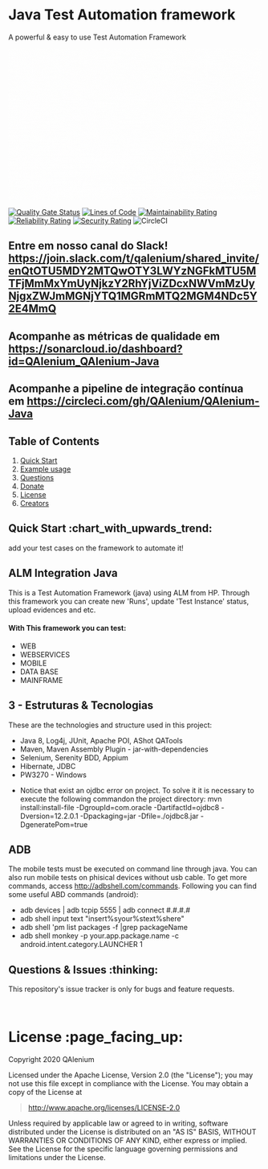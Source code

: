 # Java Test Automation framework
A powerful & easy to use Test Automation Framework

<div align="center">
  <img src="https://raw.githubusercontent.com/QAlenium/QAlenium-raw/main/java/java-mobile-web.gif" width="600" height="300"/>
</div>

[![Quality Gate Status](https://sonarcloud.io/api/project_badges/measure?project=QAlenium_QAlenium-Java&metric=alert_status)](https://sonarcloud.io/dashboard?id=QAlenium_QAlenium-Java)
[![Lines of Code](https://sonarcloud.io/api/project_badges/measure?project=QAlenium_QAlenium-Java&metric=ncloc)](https://sonarcloud.io/dashboard?id=QAlenium_QAlenium-Java)
[![Maintainability Rating](https://sonarcloud.io/api/project_badges/measure?project=QAlenium_QAlenium-Java&metric=sqale_rating)](https://sonarcloud.io/dashboard?id=QAlenium_QAlenium-Java)
[![Reliability Rating](https://sonarcloud.io/api/project_badges/measure?project=QAlenium_QAlenium-Java&metric=reliability_rating)](https://sonarcloud.io/dashboard?id=QAlenium_QAlenium-Java)
[![Security Rating](https://sonarcloud.io/api/project_badges/measure?project=QAlenium_QAlenium-Java&metric=security_rating)](https://sonarcloud.io/dashboard?id=QAlenium_QAlenium-Java)
![CircleCI](https://img.shields.io/circleci/build/github/QAlenium/QAlenium-Java/master)

## Entre em nosso canal do Slack! https://join.slack.com/t/qalenium/shared_invite/enQtOTU5MDY2MTQwOTY3LWYzNGFkMTU5MTFjMmMxYmUyNjkzY2RhYjViZDcxNWVmMzUyNjgxZWJmMGNjYTQ1MGRmMTQ2MGM4NDc5Y2E4MmQ

## Acompanhe as métricas de qualidade em https://sonarcloud.io/dashboard?id=QAlenium_QAlenium-Java

## Acompanhe a pipeline de integração contínua em https://circleci.com/gh/QAlenium/QAlenium-Java

## Table of Contents
1. [Quick Start](#quick-start)
1. [Example usage](#examples)
1. [Questions](#report)
1. [Donate](#donate)
1. [License](#licence)
1. [Creators](#creators)

<h2 id="quick-start">Quick Start :chart_with_upwards_trend:</h2>
add your test cases on the framework to automate it!

<br/>

## ALM Integration Java

This is a Test Automation Framework (java) using ALM from HP. Through this framework you can create new 'Runs', 
update 'Test Instance' status, upload evidences and etc.

#### With This framework you can test: ####
* WEB
* WEBSERVICES
* MOBILE
* DATA BASE
* MAINFRAME

## 3 - Estruturas & Tecnologias ##

These are the technologies and structure used in this project:

+ Java 8, Log4j, JUnit, Apache POI, AShot QATools
+ Maven, Maven Assembly Plugin - jar-with-dependencies
+ Selenium, Serenity BDD, Appium
+ Hibernate, JDBC
+ PW3270 - Windows
- Notice that exist an ojdbc error on project. To solve it it is necessary to execute the following commandon the project directory:
mvn install:install-file -DgroupId=com.oracle -DartifactId=ojdbc8 -Dversion=12.2.0.1 -Dpackaging=jar -Dfile=./ojdbc8.jar -DgeneratePom=true

## ADB ##

The mobile tests must be executed on command line through java. 
You can also run mobile tests on phisical devices without usb cable.
To get more commands, access http://adbshell.com/commands.
Following you can find some useful ABD commands (android):

- adb devices | adb tcpip 5555 | adb connect #.#.#.#
- adb shell input text "insert%syour%stext%shere"
- adb shell 'pm list packages -f |grep packageName
- adb shell monkey -p your.app.package.name -c android.intent.category.LAUNCHER 1

<h2 id="report">Questions & Issues :thinking:</h2>

This repository's issue tracker is only for bugs and feature requests.  

<br/>

<h1 id="license">License :page_facing_up:</h1>

Copyright 2020 QAlenium

Licensed under the Apache License, Version 2.0 (the "License");
you may not use this file except in compliance with the License.
You may obtain a copy of the License at

> http://www.apache.org/licenses/LICENSE-2.0

Unless required by applicable law or agreed to in writing, software
distributed under the License is distributed on an "AS IS" BASIS,
WITHOUT WARRANTIES OR CONDITIONS OF ANY KIND, either express or implied.
See the License for the specific language governing permissions and
limitations under the License.

<br/>
